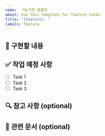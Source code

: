 ```yaml
---
name:  기능구현 템플릿
about: Use this template for feature tasks
title: "[feature]: "
labels: feature
---
```


## 📝 구현할 내용
<!-- 구현할 기능에 대해 설명해주세요 -->

## ✅ 작업 예정 사항
- [ ] Task 1
- [ ] Task 2
- [ ] Task 3

## 🔍 참고 사항 (optional)
<!-- 구현 시 참고할 내용이나 주의사항을 작성해주세요 -->

## 📎 관련 문서 (optional)
<!-- 관련된 문서나 레퍼런스 링크를 추가해주세요 -->
